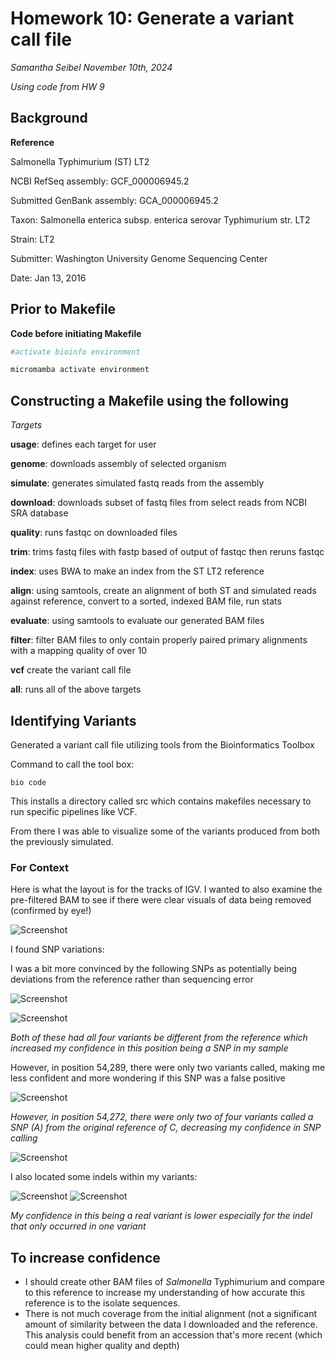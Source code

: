 # Homework 10: Generate a variant call file
*Samantha Seibel November 10th, 2024*

*Using code from HW 9*

## Background

**Reference**

Salmonella Typhimurium (ST) LT2

NCBI RefSeq assembly: GCF_000006945.2

Submitted GenBank assembly: GCA_000006945.2

Taxon: Salmonella enterica subsp. enterica serovar Typhimurium str. LT2

Strain: LT2

Submitter: Washington University Genome Sequencing Center

Date: Jan 13, 2016

## Prior to Makefile

**Code before initiating Makefile**

```bash
#activate bioinfo environment

micromamba activate environment
```

## Constructing a Makefile using the following

*Targets*

**usage**: defines each target for user

**genome**: downloads assembly of selected organism

**simulate**: generates simulated fastq reads from the assembly

**download**: downloads subset of fastq files from select reads from NCBI SRA database

**quality**: runs fastqc on downloaded files

**trim**: trims fastq files with fastp based of output of fastqc then reruns fastqc

**index**: uses BWA to make an index from the ST LT2 reference

**align**: using samtools, create an alignment of both ST and simulated reads against reference, convert to a sorted, indexed BAM file, run stats

**evaluate**: using samtools to evaluate our generated BAM files

**filter**: filter BAM files to only contain properly paired primary alignments with a mapping quality of over 10

**vcf** create the variant call file

**all**: runs all of the above targets


## Identifying Variants

Generated a variant call file utilizing tools from the Bioinformatics Toolbox

Command to call the tool box:
```
bio code
```

This installs a directory called src which contains makefiles necessary to run specific pipelines like VCF.

From there I was able to visualize some of the variants produced from both the previously simulated. 

### For Context

Here is what the layout is for the tracks of IGV. I wanted to also examine the pre-filtered BAM to see if there were clear visuals of data being removed (confirmed by eye!)

![Screenshot](HW10_Screenshot7.png)

I found SNP variations:

I was a bit more convinced by the following SNPs as potentially being deviations from the reference rather than sequencing error

![Screenshot](HW10_Screenshot2.png)

![Screenshot](HW10_Screenshot5.png)

*Both of these had all four variants be different from the reference which increased my confidence in this position being a SNP in my sample*

However, in position 54,289, there were only two variants called, making me less confident and more wondering if this SNP was a false positive

![Screenshot](HW10_Screenshot1.png)

*However, in position 54,272, there were only two of four variants called a SNP (A) from the original reference of C, decreasing my confidence in SNP calling*

![Screenshot](HW10_Screenshot6.png)

I also located some indels within my variants:

![Screenshot](HW10_Screenshot3.png)
![Screenshot](HW10_Screenshot4.png)

*My confidence in this being a real variant is lower especially for the indel that only occurred in one variant*

## To increase confidence

- I should create other BAM files of *Salmonella* Typhimurium and compare to this reference to increase my understanding of how accurate this reference is to the isolate sequences.
- There is not much coverage from the initial alignment (not a significant amount of similarity between the data I downloaded and the reference. This analysis could benefit from an accession that's more recent (which could mean higher quality and depth)







